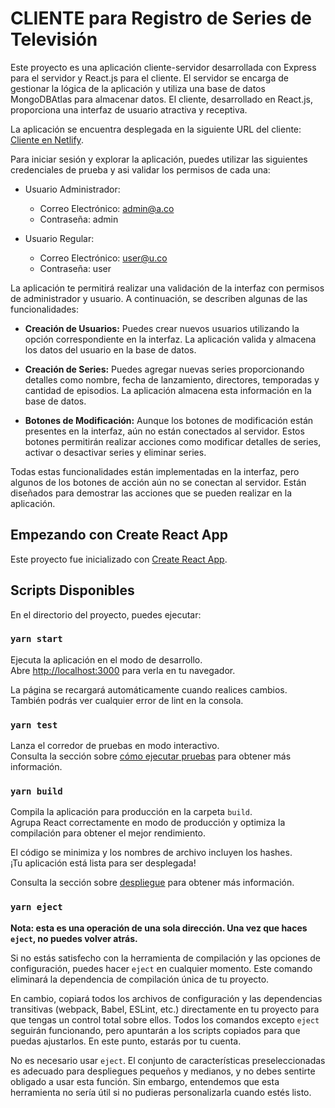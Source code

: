 # CLIENTE para Registro de Series de Televisión

Este proyecto es una aplicación cliente-servidor desarrollada con Express para el servidor y React.js para el cliente. El servidor se encarga de gestionar la lógica de la aplicación y utiliza una base de datos MongoDBAtlas para almacenar datos. El cliente, desarrollado en React.js, proporciona una interfaz de usuario atractiva y receptiva.

La aplicación se encuentra desplegada en la siguiente URL del cliente: [Cliente en Netlify](https://653871d5ec711e2a9ac8b05d--zesty-donut-873db9.netlify.app/).

Para iniciar sesión y explorar la aplicación, puedes utilizar las siguientes credenciales de prueba y asi validar los permisos de cada una:

- Usuario Administrador:
  - Correo Electrónico: admin@a.co
  - Contraseña: admin

- Usuario Regular:
  - Correo Electrónico: user@u.co
  - Contraseña: user

La aplicación te permitirá realizar una validación de la interfaz con permisos de administrador y usuario. A continuación, se describen algunas de las funcionalidades:

- **Creación de Usuarios:** Puedes crear nuevos usuarios utilizando la opción correspondiente en la interfaz. La aplicación valida y almacena los datos del usuario en la base de datos.

- **Creación de Series:** Puedes agregar nuevas series proporcionando detalles como nombre, fecha de lanzamiento, directores, temporadas y cantidad de episodios. La aplicación almacena esta información en la base de datos.

- **Botones de Modificación:** Aunque los botones de modificación están presentes en la interfaz, aún no están conectados al servidor. Estos botones permitirán realizar acciones como modificar detalles de series, activar o desactivar series y eliminar series.

Todas estas funcionalidades están implementadas en la interfaz, pero algunos de los botones de acción aún no se conectan al servidor. Están diseñados para demostrar las acciones que se pueden realizar en la aplicación.

## Empezando con Create React App

Este proyecto fue inicializado con [Create React App](https://github.com/facebook/create-react-app).

## Scripts Disponibles

En el directorio del proyecto, puedes ejecutar:

### `yarn start`

Ejecuta la aplicación en el modo de desarrollo.\
Abre [http://localhost:3000](http://localhost:3000) para verla en tu navegador.

La página se recargará automáticamente cuando realices cambios.\
También podrás ver cualquier error de lint en la consola.

### `yarn test`

Lanza el corredor de pruebas en modo interactivo.\
Consulta la sección sobre [cómo ejecutar pruebas](https://facebook.github.io/create-react-app/docs/running-tests) para obtener más información.

### `yarn build`

Compila la aplicación para producción en la carpeta `build`.\
Agrupa React correctamente en modo de producción y optimiza la compilación para obtener el mejor rendimiento.

El código se minimiza y los nombres de archivo incluyen los hashes.\
¡Tu aplicación está lista para ser desplegada!

Consulta la sección sobre [despliegue](https://facebook.github.io/create-react-app/docs/deployment) para obtener más información.

### `yarn eject`

**Nota: esta es una operación de una sola dirección. Una vez que haces `eject`, no puedes volver atrás.**

Si no estás satisfecho con la herramienta de compilación y las opciones de configuración, puedes hacer `eject` en cualquier momento. Este comando eliminará la dependencia de compilación única de tu proyecto.

En cambio, copiará todos los archivos de configuración y las dependencias transitivas (webpack, Babel, ESLint, etc.) directamente en tu proyecto para que tengas un control total sobre ellos. Todos los comandos excepto `eject` seguirán funcionando, pero apuntarán a los scripts copiados para que puedas ajustarlos. En este punto, estarás por tu cuenta.

No es necesario usar `eject`. El conjunto de características preseleccionadas es adecuado para despliegues pequeños y medianos, y no debes sentirte obligado a usar esta función. Sin embargo, entendemos que esta herramienta no sería útil si no pudieras personalizarla cuando estés listo.
